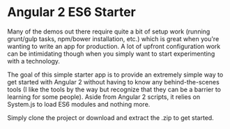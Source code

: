# Angular 2 ES6 Starter

Many of the demos out there require quite a bit of setup work (running grunt/gulp tasks, npm/bower installation, etc.) which
is great when you're wanting to write an app for production. A lot of upfront configuration work can be intimidating though
when you simply want to start experimenting with a technology. 

The goal of this simple starter app is to provide
an extremely simple way to get started with Angular 2 without having to know any behind-the-scenes tools
(I like the tools by the way but recognize that they can be a barrier to learning for some people). Aside from Angular 2
scripts, it relies on System.js to load ES6 modules and nothing more.

Simply clone the project or download and extract the .zip to get started.
